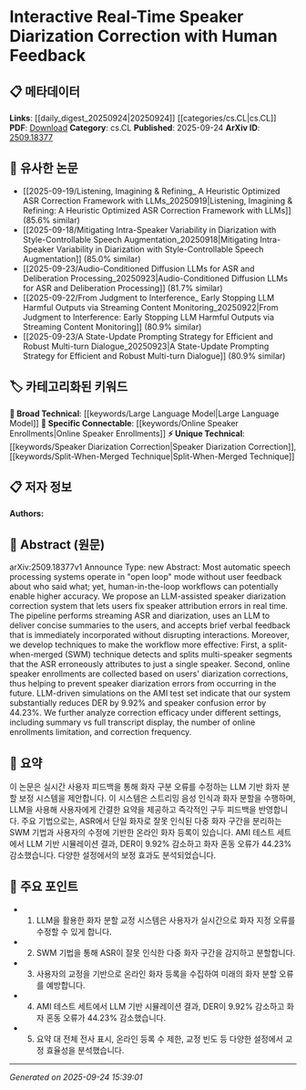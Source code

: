 <!-- KEYWORD_LINKING_METADATA:
{
  "processed_timestamp": "2025-09-24T15:39:01.571552",
  "vocabulary_version": "1.0",
  "selected_keywords": [
    "Large Language Model",
    "Speaker Diarization Correction",
    "Split-When-Merged Technique",
    "Online Speaker Enrollments"
  ],
  "rejected_keywords": [],
  "similarity_scores": {
    "Large Language Model": 0.8,
    "Speaker Diarization Correction": 0.78,
    "Split-When-Merged Technique": 0.77,
    "Online Speaker Enrollments": 0.75
  },
  "extraction_method": "AI_prompt_based",
  "budget_applied": true,
  "candidates_json": {
    "candidates": [
      {
        "surface": "LLM-assisted speaker diarization",
        "canonical": "Large Language Model",
        "aliases": [
          "LLM",
          "Language Model"
        ],
        "category": "broad_technical",
        "rationale": "The use of LLMs for speaker diarization correction connects to broader applications of language models in speech processing.",
        "novelty_score": 0.45,
        "connectivity_score": 0.88,
        "specificity_score": 0.7,
        "link_intent_score": 0.8
      },
      {
        "surface": "speaker diarization correction",
        "canonical": "Speaker Diarization Correction",
        "aliases": [
          "diarization correction",
          "speaker attribution correction"
        ],
        "category": "unique_technical",
        "rationale": "This is a unique application of diarization correction with human feedback, which is central to the paper's contribution.",
        "novelty_score": 0.75,
        "connectivity_score": 0.65,
        "specificity_score": 0.85,
        "link_intent_score": 0.78
      },
      {
        "surface": "split-when-merged technique",
        "canonical": "Split-When-Merged Technique",
        "aliases": [
          "SWM technique",
          "split-merge correction"
        ],
        "category": "unique_technical",
        "rationale": "This technique is a novel approach to improving diarization accuracy, making it a specific and unique contribution.",
        "novelty_score": 0.8,
        "connectivity_score": 0.6,
        "specificity_score": 0.82,
        "link_intent_score": 0.77
      },
      {
        "surface": "online speaker enrollments",
        "canonical": "Online Speaker Enrollments",
        "aliases": [
          "real-time speaker enrollment",
          "dynamic speaker enrollment"
        ],
        "category": "specific_connectable",
        "rationale": "This concept enhances the diarization process by dynamically updating speaker profiles, which is crucial for real-time applications.",
        "novelty_score": 0.68,
        "connectivity_score": 0.72,
        "specificity_score": 0.78,
        "link_intent_score": 0.75
      }
    ],
    "ban_list_suggestions": [
      "ASR",
      "DER",
      "summary vs full transcript display"
    ]
  },
  "decisions": [
    {
      "candidate_surface": "LLM-assisted speaker diarization",
      "resolved_canonical": "Large Language Model",
      "decision": "linked",
      "scores": {
        "novelty": 0.45,
        "connectivity": 0.88,
        "specificity": 0.7,
        "link_intent": 0.8
      }
    },
    {
      "candidate_surface": "speaker diarization correction",
      "resolved_canonical": "Speaker Diarization Correction",
      "decision": "linked",
      "scores": {
        "novelty": 0.75,
        "connectivity": 0.65,
        "specificity": 0.85,
        "link_intent": 0.78
      }
    },
    {
      "candidate_surface": "split-when-merged technique",
      "resolved_canonical": "Split-When-Merged Technique",
      "decision": "linked",
      "scores": {
        "novelty": 0.8,
        "connectivity": 0.6,
        "specificity": 0.82,
        "link_intent": 0.77
      }
    },
    {
      "candidate_surface": "online speaker enrollments",
      "resolved_canonical": "Online Speaker Enrollments",
      "decision": "linked",
      "scores": {
        "novelty": 0.68,
        "connectivity": 0.72,
        "specificity": 0.78,
        "link_intent": 0.75
      }
    }
  ]
}
-->

# Interactive Real-Time Speaker Diarization Correction with Human Feedback

## 📋 메타데이터

**Links**: [[daily_digest_20250924|20250924]] [[categories/cs.CL|cs.CL]]
**PDF**: [Download](https://arxiv.org/pdf/2509.18377.pdf)
**Category**: cs.CL
**Published**: 2025-09-24
**ArXiv ID**: [2509.18377](https://arxiv.org/abs/2509.18377)

## 🔗 유사한 논문
- [[2025-09-19/Listening, Imagining \& Refining_ A Heuristic Optimized ASR Correction Framework with LLMs_20250919|Listening, Imagining \& Refining: A Heuristic Optimized ASR Correction Framework with LLMs]] (85.6% similar)
- [[2025-09-18/Mitigating Intra-Speaker Variability in Diarization with Style-Controllable Speech Augmentation_20250918|Mitigating Intra-Speaker Variability in Diarization with Style-Controllable Speech Augmentation]] (85.0% similar)
- [[2025-09-23/Audio-Conditioned Diffusion LLMs for ASR and Deliberation Processing_20250923|Audio-Conditioned Diffusion LLMs for ASR and Deliberation Processing]] (81.7% similar)
- [[2025-09-22/From Judgment to Interference_ Early Stopping LLM Harmful Outputs via Streaming Content Monitoring_20250922|From Judgment to Interference: Early Stopping LLM Harmful Outputs via Streaming Content Monitoring]] (80.9% similar)
- [[2025-09-23/A State-Update Prompting Strategy for Efficient and Robust Multi-turn Dialogue_20250923|A State-Update Prompting Strategy for Efficient and Robust Multi-turn Dialogue]] (80.9% similar)

## 🏷️ 카테고리화된 키워드
**🧠 Broad Technical**: [[keywords/Large Language Model|Large Language Model]]
**🔗 Specific Connectable**: [[keywords/Online Speaker Enrollments|Online Speaker Enrollments]]
**⚡ Unique Technical**: [[keywords/Speaker Diarization Correction|Speaker Diarization Correction]], [[keywords/Split-When-Merged Technique|Split-When-Merged Technique]]

## 📋 저자 정보

**Authors:** 

## 📄 Abstract (원문)

arXiv:2509.18377v1 Announce Type: new 
Abstract: Most automatic speech processing systems operate in "open loop" mode without user feedback about who said what; yet, human-in-the-loop workflows can potentially enable higher accuracy. We propose an LLM-assisted speaker diarization correction system that lets users fix speaker attribution errors in real time. The pipeline performs streaming ASR and diarization, uses an LLM to deliver concise summaries to the users, and accepts brief verbal feedback that is immediately incorporated without disrupting interactions. Moreover, we develop techniques to make the workflow more effective: First, a split-when-merged (SWM) technique detects and splits multi-speaker segments that the ASR erroneously attributes to just a single speaker. Second, online speaker enrollments are collected based on users' diarization corrections, thus helping to prevent speaker diarization errors from occurring in the future. LLM-driven simulations on the AMI test set indicate that our system substantially reduces DER by 9.92% and speaker confusion error by 44.23%. We further analyze correction efficacy under different settings, including summary vs full transcript display, the number of online enrollments limitation, and correction frequency.

## 📝 요약

이 논문은 실시간 사용자 피드백을 통해 화자 구분 오류를 수정하는 LLM 기반 화자 분할 보정 시스템을 제안합니다. 이 시스템은 스트리밍 음성 인식과 화자 분할을 수행하며, LLM을 사용해 사용자에게 간결한 요약을 제공하고 즉각적인 구두 피드백을 반영합니다. 주요 기법으로는, ASR에서 단일 화자로 잘못 인식된 다중 화자 구간을 분리하는 SWM 기법과 사용자의 수정에 기반한 온라인 화자 등록이 있습니다. AMI 테스트 세트에서 LLM 기반 시뮬레이션 결과, DER이 9.92% 감소하고 화자 혼동 오류가 44.23% 감소했습니다. 다양한 설정에서의 보정 효과도 분석되었습니다.

## 🎯 주요 포인트

- 1. LLM을 활용한 화자 분할 교정 시스템은 사용자가 실시간으로 화자 지정 오류를 수정할 수 있게 합니다.
- 2. SWM 기법을 통해 ASR이 잘못 인식한 다중 화자 구간을 감지하고 분할합니다.
- 3. 사용자의 교정을 기반으로 온라인 화자 등록을 수집하여 미래의 화자 분할 오류를 예방합니다.
- 4. AMI 테스트 세트에서 LLM 기반 시뮬레이션 결과, DER이 9.92% 감소하고 화자 혼동 오류가 44.23% 감소했습니다.
- 5. 요약 대 전체 전사 표시, 온라인 등록 수 제한, 교정 빈도 등 다양한 설정에서 교정 효율성을 분석했습니다.


---

*Generated on 2025-09-24 15:39:01*